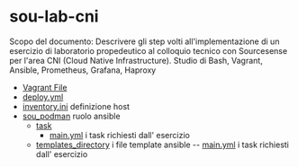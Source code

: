 # sou-lab-cni
Scopo del documento:
Descrivere gli step volti all'implementazione di un esercizio di laboratorio propedeutico al colloquio tecnico con Sourcesense per l'area CNI (Cloud Native Infrastructure).
Studio di Bash, Vagrant, Ansible, Prometheus, Grafana, Haproxy


- <a href="https://github.com/lucacappucci/-sou-lab-cni/blob/main/Vagrantfile">Vagrant File</a>
- <a href="https://github.com/lucacappucci/-sou-lab-cni/blob/main/deploy.yml">deploy.yml</a>
- <a href="https://github.com/lucacappucci/-sou-lab-cni/blob/main/inventory.ini">inventory.ini</a> definizione host
- <a href="https://github.com/lucacappucci/sou-lab-cni/tree/main/roles/sou_podman">sou_podman</a> ruolo ansible
  - <a href="https://github.com/lucacappucci/sou-lab-cni/blob/main/roles/sou_podman/tasks">task</a>
    - <a href="https://github.com/lucacappucci/sou-lab-cni/blob/main/roles/sou_podman/tasks/main.yml">main.yml</a> i task richiesti dall' esercizio
  - <a href="https://github.com/lucacappucci/sou-lab-cni/tree/main/roles/sou_podman/templates">templates_directory</a> i file template ansible
    -- <a href="https://github.com/lucacappucci/sou-lab-cni/blob/main/roles/sou_podman/tasks/main.yml">main.yml</a> i task richiesti dall' esercizio 
